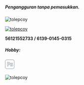 <h5>Pengangguran tanpa pemasukkan.</h5>
<p align="left"> <img src="https://komarev.com/ghpvc/?username=tolepcoy&label=Profile%20views&color=0e75b6&style=flat" alt="tolepcoy" /> </p>

<p align="left"> <a href="https://twitter.com/tolepcoy" target="blank"><img src="https://img.shields.io/twitter/follow/tolepcoy?logo=twitter&style=for-the-badge" alt="tolepcoy" /></a> </p>

**56121552733 / 6139-0145-0315**

<h5 align="left">Hobby:</h5>
<p align="left"> <a href="https://www.photoshop.com/en" target="_blank" rel="noreferrer"> <img src="https://raw.githubusercontent.com/devicons/devicon/master/icons/photoshop/photoshop-line.svg" alt="photoshop" width="30" height="30"/> </a> </p>

<p><img align="center" src="https://github-readme-stats.vercel.app/api/top-langs?username=tolepcoy&show_icons=true&locale=en&layout=compact" alt="tolepcoy" /></p>
